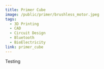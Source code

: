```yaml
---
title: Primer Cube
image: /public/primer/brushless_motor.jpeg
tags:
  - 3D Printing
  - CAD
  - Circuit Design
  - Bluetooth
  - BioElectricity
link: primer_cube
---
```


Testing
